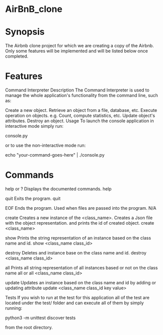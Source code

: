 # AirBnB_clone

# Synopsis
The Airbnb clone project for which we are creating a copy of the Airbnb. Only some features will be implemented and will be listed below once completed.

# Features
Command Interpreter
Description
The Command Interpreter is used to manage the whole application's functionality from the command line, such as:

Create a new object.
Retrieve an object from a file, database, etc.
Execute operation on objects. e.g. Count, compute statistics, etc.
Update object's attributes.
Destroy an object.
Usage
To launch the console application in interactive mode simply run:

console.py

or to use the non-interactive mode run:

echo "your-command-goes-here" | ./console.py

# Commands

help or ?	Displays the documented commands.	help

quit	Exits the program.	quit

EOF	Ends the program. Used when files are passed into the program.	N/A

create	Creates a new instance of the <class_name>. Creates a Json file with the object representation. and prints the id of created object.	create <class_name>

show	Prints the string representation of an instance based on the class name and id.	show <class_name class_id>

destroy	Deletes and instance base on the class name and id.	destroy <class_name class_id>

all	Prints all string representation of all instances based or not on the class name	all or all <class_name class_id>

update	Updates an instance based on the class name and id by adding or updating attribute	update <class_name class_id key value>


Tests
If you wish to run at the test for this application all of the test are located under the test/ folder and can execute all of them by simply running:

python3 -m unittest discover tests

from the root directory.


